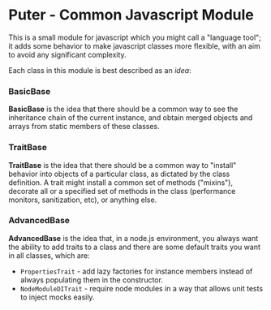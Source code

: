 # Puter - Common Javascript Module

This is a small module for javascript which you might call a
"language tool"; it adds some behavior to make javascript classes
more flexible, with an aim to avoid any significant complexity.

Each class in this module is best described as an _idea_:

### BasicBase

**BasicBase** is the idea that there should be a common way to
see the inheritance chain of the current instance, and obtain
merged objects and arrays from static members of these classes.

### TraitBase

**TraitBase** is the idea that there should be a common way to
"install" behavior into objects of a particular class, as
dictated by the class definition. A trait might install a common
set of methods ("mixins"), decorate all or a specified set of
methods in the class (performance monitors, sanitization, etc),
or anything else.

### AdvancedBase

**AdvancedBase** is the idea that, in a node.js environment,
you always want the ability to add traits to a class and there
are some default traits you want in all classes, which are:

- `PropertiesTrait` - add lazy factories for instance members
  instead of always populating them in the constructor.
- `NodeModuleDITrait` - require node modules in a way that
  allows unit tests to inject mocks easily.
